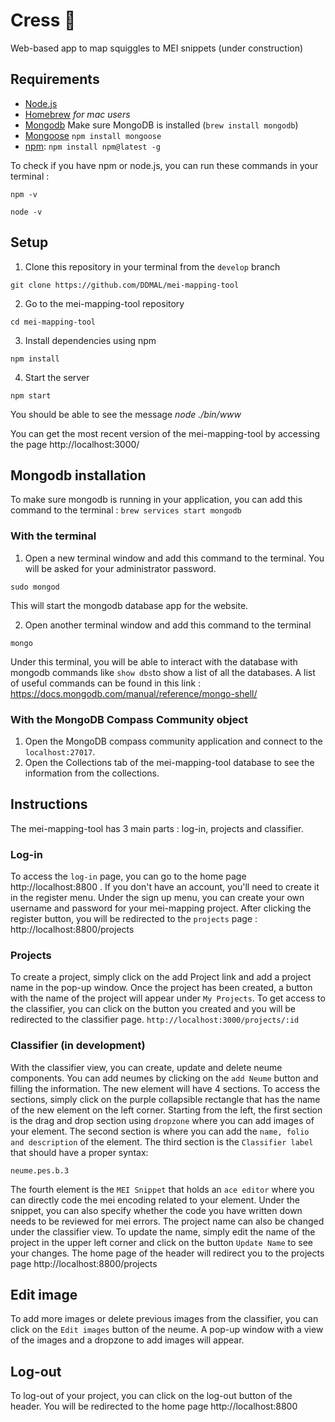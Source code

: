 # Cress 🎵
Web-based app to map squiggles to MEI snippets (under construction)

## Requirements
* [Node.js](https://nodejs.org/en/download/)
* [Homebrew](https://brew.sh/) *for mac users*
* [Mongodb](https://docs.mongodb.com/manual/installation/) Make sure MongoDB is installed (`brew install mongodb`)
* [Mongoose](https://mongoosejs.com/docs/) `npm install mongoose`
* [npm](https://www.npmjs.com/get-npm):
 `npm install npm@latest -g` 
 
 To check if you have npm or node.js, you can run these commands in your terminal :
 
  `npm -v`
 
  `node -v`

## Setup

1. Clone this repository in your terminal from the `develop` branch

  `git clone https://github.com/DDMAL/mei-mapping-tool`

2. Go to the mei-mapping-tool repository

  `cd mei-mapping-tool`

3. Install dependencies using npm

  `npm install`

4. Start the server

  `npm start`
  
  You should be able to see the message *node ./bin/www*

You can get the most recent version of the mei-mapping-tool by accessing the page http://localhost:3000/

## Mongodb installation

To make sure mongodb is running in your application, you can add this command to the terminal :
`brew services start mongodb`

 ### With the terminal
 1. Open a new terminal window and add this command to the terminal. You will be asked for your administrator password.
 
  `sudo mongod`
  
  This will start the mongodb database app for the website.
  
 2. Open another terminal window and add this command to the terminal
 
  `mongo`
  
  Under this terminal, you will be able to interact with the database with mongodb commands like `show dbs`to show a list of all the databases. A list of useful commands can be found in this link : https://docs.mongodb.com/manual/reference/mongo-shell/
 
 ### With the MongoDB Compass Community object
 1. Open the MongoDB compass community application and connect to the `localhost:27017`.
 2. Open the Collections tab of the mei-mapping-tool database to see the information from the collections.
 
## Instructions

The mei-mapping-tool has 3 main parts : log-in, projects and classifier.

### Log-in
To access the `log-in` page, you can go to the home page http://localhost:8800 . If you don't have an account, you'll need to create it in the register menu.
Under the sign up menu, you can create your own username and password for your mei-mapping project.
After clicking the register button, you will be redirected to the `projects` page :
http://localhost:8800/projects

### Projects
To create a project, simply click on the add Project link and add a project name in the pop-up window. 
Once the project has been created, a button with the name of the project will appear under `My Projects`. To get access to the classifier, you can click on the button you created and you will be redirected to the classifier page. `http://localhost:3000/projects/:id`

### Classifier (in development)
With the classifier view, you can create, update and delete neume components. You can add neumes by clicking on the `add Neume` button and filling the information. The new element will have 4 sections. To access the sections, simply click on the purple collapsible rectangle that has the name of the new element on the left corner. 
Starting from the left, the first section is the drag and drop section using `dropzone` where you can add images of your element. The second section is where you can add the `name, folio and description` of the element. The third section is the `Classifier label` that should have a proper syntax:

`neume.pes.b.3` 

The fourth element is the `MEI Snippet` that holds an `ace editor` where you can directly code the mei encoding related to your element. Under the snippet, you can also specify whether the code you have written down needs to be reviewed for mei errors.
The project name can also be changed under the classifier view. To update the name, simply edit the name of the project in the upper left corner and click on the button `Update Name` to see your changes. 
The home page of the header will redirect you to the projects page http://localhost:8800/projects
## Edit image
To add more images or delete previous images from the classifier, you can click on the `Edit images` button of the neume. A pop-up window with a view of the images and a dropzone to add images will appear. 
## Log-out
To log-out of your project, you can click on the log-out button of the header. You will be redirected to the home page http://localhost:8800
